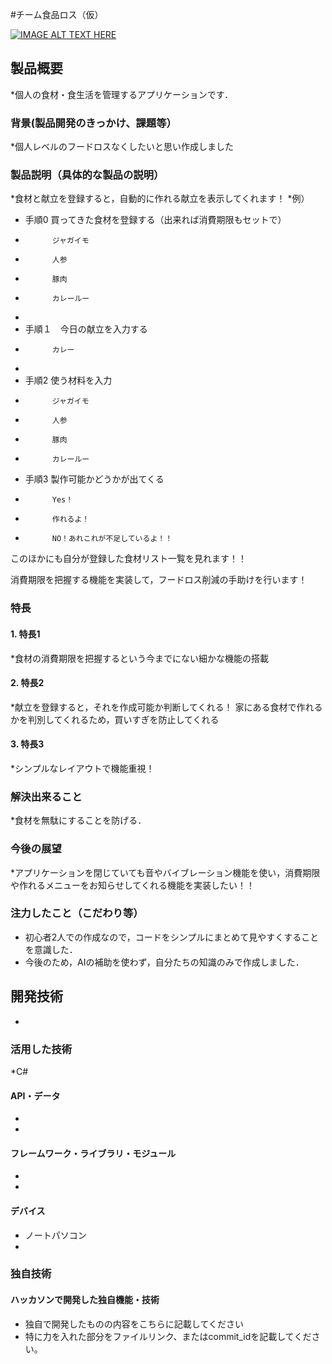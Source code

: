 #チーム食品ロス（仮）

[![IMAGE ALT TEXT HERE](https://jphacks.com/wp-content/uploads/2024/07/JPHACKS2024_ogp.jpg)](https://www.youtube.com/watch?v=DZXUkEj-CSI)

## 製品概要
*個人の食材・食生活を管理するアプリケーションです．
### 背景(製品開発のきっかけ、課題等）
*個人レベルのフードロスなくしたいと思い作成しました
### 製品説明（具体的な製品の説明）
*食材と献立を登録すると，自動的に作れる献立を表示してくれます！
*例）
*   手順0  買ってきた食材を登録する（出来れば消費期限もセットで）
*           ジャガイモ
*           人参
*           豚肉
*           カレールー
*       
*   手順１　今日の献立を入力する
*           カレー
*       
*   手順2  使う材料を入力
*           ジャガイモ
*           人参
*           豚肉
*           カレールー
*   手順3  製作可能かどうかが出てくる
*           Yes！
*           作れるよ！

*           NO！あれこれが不足しているよ！！


このほかにも自分が登録した食材リスト一覧を見れます！！

消費期限を把握する機能を実装して，フードロス削減の手助けを行います！

### 特長
#### 1. 特長1
*食材の消費期限を把握するという今までにない細かな機能の搭載
#### 2. 特長2
*献立を登録すると，それを作成可能か判断してくれる！
家にある食材で作れるかを判別してくれるため，買いすぎを防止してくれる
#### 3. 特長3
*シンプルなレイアウトで機能重視！

### 解決出来ること
*食材を無駄にすることを防げる．
### 今後の展望
*アプリケーションを閉じていても音やバイブレーション機能を使い，消費期限や作れるメニューをお知らせしてくれる機能を実装したい！！
### 注力したこと（こだわり等）
* 初心者2人での作成なので，コードをシンプルにまとめて見やすくすることを意識した．
* 今後のため，AIの補助を使わず，自分たちの知識のみで作成しました．

## 開発技術
*
### 活用した技術
*C#
#### API・データ
* 
* 

#### フレームワーク・ライブラリ・モジュール
* 
* 

#### デバイス
* ノートパソコン
* 

### 独自技術
#### ハッカソンで開発した独自機能・技術
* 独自で開発したものの内容をこちらに記載してください
* 特に力を入れた部分をファイルリンク、またはcommit_idを記載してください。

